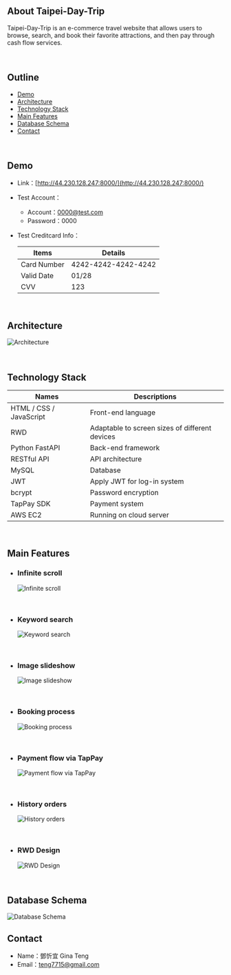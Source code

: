 ## About Taipei-Day-Trip
Taipei-Day-Trip is an e-commerce travel website that allows users to browse, search, and book their favorite attractions, and then pay through cash flow services.

<br/>

## Outline

  - [Demo](#demo)
  - [Architecture](#architecture)
  - [Technology Stack](#technology-stack)
  - [Main Features](#main-features)
  - [Database Schema](#database-schema)
  - [Contact](#contact)

<br/>

## Demo

- Link：[http://44.230.128.247:8000/](http://44.230.128.247:8000/)

- Test Account：
  - Account：0000@test.com
  - Password：0000

- Test Creditcard Info：

  | Items       | Details             |
  | -------     | -------             |
  | Card Number | 4242-4242-4242-4242 |
  | Valid Date  | 01/28               |
  | CVV         | 123                 | 

<br/>

## Architecture
![Architecture](https://github.com/user-attachments/assets/b8ce9542-a983-40e2-b3d6-2d5bd0bd0a11)

<br/>

## Technology Stack

  | Names                    | Descriptions                                   |
  | -------                  | -------                                        |
  | HTML / CSS / JavaScript  | Front-end language                             |
  | RWD                      | Adaptable to screen sizes of different devices |
  | Python FastAPI           | Back-end framework                             |
  | RESTful API              | API architecture                               |
  | MySQL                    | Database                                       |
  | JWT                      | Apply JWT for log-in system                    |
  | bcrypt                   | Password encryption                            |
  | TapPay SDK               | Payment system                                 |
  | AWS EC2                  | Running on cloud server                        |

<br/>

## Main Features

- ### Infinite scroll
  ![Infinite scroll](https://github.com/user-attachments/assets/a1d13aa4-5878-4e59-9798-487f6b975d7a)

  <br/>

- ### Keyword search
  ![Keyword search](https://github.com/user-attachments/assets/59244510-2326-4f74-9346-d7c4c71d14d8)

  <br/>
  
- ### Image slideshow
  ![Image slideshow](https://github.com/user-attachments/assets/39fd4ac6-9253-41ed-a88d-03a0d8780617)

  <br/>

- ### Booking process
  ![Booking process](https://github.com/user-attachments/assets/e9d57be9-3d9a-4029-8d0b-0f82978311cb)

   <br/>

- ### Payment flow via TapPay
  ![Payment flow via TapPay](https://github.com/user-attachments/assets/c384779c-86e2-41b4-a8d0-6aa417468268)

  <br/>

- ### History orders
  ![History orders](https://github.com/user-attachments/assets/e8d4719b-e273-4d0d-b74c-f13d0e0ba57a)

  <br/>

- ### RWD Design
  ![RWD Design](https://github.com/user-attachments/assets/3ba05bb8-b12d-4805-b3fe-39879bf33b72)

   <br/>

## Database Schema
![Database Schema](https://github.com/user-attachments/assets/3cbed732-d477-4186-b184-f1bb3b1248dd)


## Contact
- Name：鄧忻宜 Gina Teng
- Email：teng7715@gmail.com
